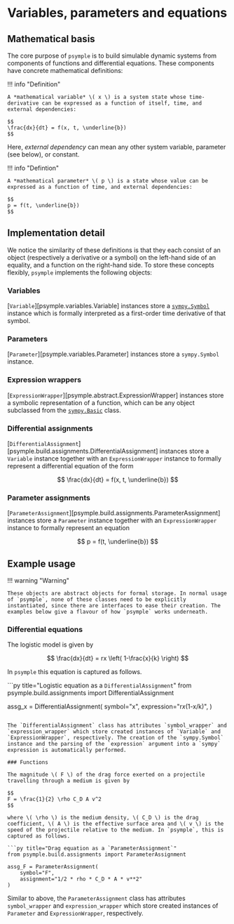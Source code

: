 # Variables, parameters and equations

## Mathematical basis

The core purpose of `psymple` is to build simulable dynamic systems from components of functions and differential equations. These components have concrete mathematical definitions:

!!! info "Definition"

    A *mathematical variable* \( x \) is a system state whose time-derivative can be expressed as a function of itself, time, and external dependencies:

    $$
    \frac{dx}{dt} = f(x, t, \underline{b})
    $$

Here, *external dependency* can mean any other system variable, parameter (see below), or constant.

!!! info "Defintion"

    A *mathematical parameter* \( p \) is a state whose value can be expressed as a function of time, and external dependencies:

    $$
    p = f(t, \underline{b})
    $$

## Implementation detail

We notice the similarity of these definitions is that they each consist of an object (respectively a derivative or a symbol) on the left-hand side of an equality, and a function on the right-hand side. To store these concepts flexibly, `psymple` implements the following objects:

### Variables

[`Variable`][psymple.variables.Variable] instances store a [`sympy.Symbol`](https://docs.sympy.org/latest/modules/core.html#sympy.core.symbol.Symbol) instance which is formally interpreted as a first-order time derivative of that symbol.

### Parameters

[`Parameter`][psymple.variables.Parameter] instances store a `sympy.Symbol` instance.

### Expression wrappers

[`ExpressionWrapper`][psymple.abstract.ExpressionWrapper] instances store a symbolic representation of a function, which can be any object subclassed from the [`sympy.Basic`](https://docs.sympy.org/latest/modules/core.html#sympy.core.basic.Basic) class.

### Differential assignments

[`DifferentialAssignment`][psymple.build.assignments.DifferentialAssignment] instances store a `Variable` instance together with an `ExpressionWrapper` instance to formally represent a differential equation of the form

$$
\frac{dx}{dt} = f(x, t, \underline{b})
$$

### Parameter assignments 

[`ParameterAssignment`][psymple.build.assignments.ParameterAssignment] instances store a `Parameter` instance together with an `ExpressionWrapper` instance to formally represent an equation 

$$
p = f(t, \underline{b})
$$

## Example usage

!!! warning "Warning"

    These objects are abstract objects for formal storage. In normal usage of `psymple`, none of these classes need to be explicitly instantiated, since there are interfaces to ease their creation. The examples below give a flavour of how `psymple` works underneath.

### Differential equations

The logistic model is given by

$$
\frac{dx}{dt} = rx \left( 1-\frac{x}{k} \right)
$$

In `psymple` this equation is captured as follows.

```py title="Logistic equation as a `DifferentialAssignment`"
from psymple.build.assignments import DifferentialAssignment

assg_x = DifferentialAssignment(
    symbol="x", 
    expression="r*x*(1-x/k)",
)
```

The `DifferentialAssignment` class has attributes `symbol_wrapper` and `expression_wrapper` which store created instances of `Variable` and `ExpressionWrapper`, respectively. The creation of the `sympy.Symbol` instance and the parsing of the `expression` argument into a `sympy` expression is automatically performed.

### Functions

The magnitude \( F \) of the drag force exerted on a projectile travelling through a medium is given by

$$
F = \frac{1}{2} \rho C_D A v^2
$$

where \( \rho \) is the medium density, \( C_D \) is the drag coefficient, \( A \) is the effective surface area and \( v \) is the speed of the projectile relative to the medium. In `psymple`, this is captured as follows.

```py title="Drag equation as a `ParameterAssignment`"
from psymple.build.assignments import ParameterAssignment

assg_F = ParameterAssignment(
    symbol="F",
    assignment="1/2 * rho * C_D * A * v**2"
)
```

Similar to above, the `ParameterAssignment` class has attributes `symbol_wrapper` and `expression_wrapper` which store created instances of `Parameter` and `ExpressionWrapper`, respectively.